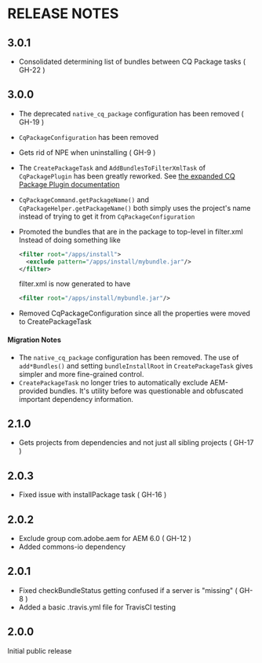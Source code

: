 # RELEASE NOTES

## 3.0.1

* Consolidated determining list of bundles between CQ Package tasks ( GH-22 )

## 3.0.0

* The deprecated `native_cq_package` configuration has been removed ( GH-19 )
* `CqPackageConfiguration` has been removed
* Gets rid of NPE when uninstalling ( GH-9 )
* The `CreatePackageTask` and `AddBundlesToFilterXmlTask` of `CqPackagePlugin` has been greatly reworked. See
  [the expanded CQ Package Plugin documentation](docs/CqPackagePlugin.adoc)
* `CqPackageCommand.getPackageName()` and `CqPackageHelper.getPackageName()` both simply uses the project's name
  instead of trying to get it from `CqPackageConfiguration`
* Promoted the bundles that are in the package to top-level in filter.xml
  Instead of doing something like

  ```xml
  <filter root="/apps/install">
    <exclude pattern="/apps/install/mybundle.jar"/>
  </filter>
  ```

  filter.xml is now generated to have
  ```xml
  <filter root="/apps/install/mybundle.jar"/>
  ```

* Removed CqPackageConfiguration since all the properties were moved
  to CreatePackageTask

#### Migration Notes

* The `native_cq_package` configuration has been removed. The use of `add*Bundles()` and setting
  `bundleInstallRoot` in `CreatePackageTask` gives simpler and more fine-grained control.
* `CreatePackageTask` no longer tries to automatically exclude AEM-provided bundles. It's utility before was
  questionable and obfuscated important dependency information.

## 2.1.0

* Gets projects from dependencies and not just all sibling projects ( GH-17 )

## 2.0.3

* Fixed issue with installPackage task ( GH-16 )

## 2.0.2

* Exclude group com.adobe.aem for AEM 6.0 ( GH-12 )
* Added commons-io dependency

## 2.0.1

* Fixed checkBundleStatus getting confused if a server is "missing" ( GH-8 )
* Added a basic .travis.yml file for TravisCI testing

## 2.0.0

Initial public release
